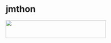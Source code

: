 # jmthon

<p align="left"><a href="https://heroku.com/deploy?template=https://github.com/mcmsh/roz"> <img src="https://img.shields.io/badge/Deploy%20To%20Heroku-purple?style=for-the-badge&logo=heroku" width="320" height="58.45"/></a></p>
